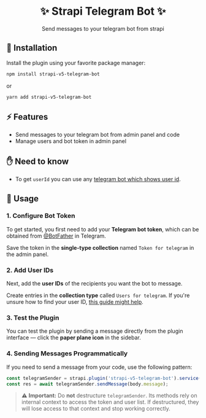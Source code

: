 <h1 align="center">✨ Strapi  Telegram Bot ✨</h1>
<p align="center">Send messages to your telegram bot from strapi</p>

## 🚀 Installation

Install the plugin using your favorite package manager:

```sh
npm install strapi-v5-telegram-bot
```

or

```sh
yarn add strapi-v5-telegram-bot
```

## ⚡ Features

- Send messages to your telegram bot from admin panel and code
- Manage users and bot token in admin panel

## ✋ Need to know

- To get `userId` you can use any [telegram bot which shows user id](https://www.google.com/search?q=How+to+find+your+User+ID+in+Telegram).

## 🌟 Usage

### 1. Configure Bot Token

To get started, you first need to add your **Telegram bot token**, which can be obtained from [@BotFather](https://t.me/BotFather) in Telegram.

Save the token in the **single-type collection** named `Token for telegram` in the admin panel.

### 2. Add User IDs

Next, add the **user IDs** of the recipients you want the bot to message.

Create entries in the **collection type** called `Users for telegram`.
If you're unsure how to find your user ID, [this guide might help](https://www.google.com/search?q=how+to+find+your+user+id+in+telegram).

### 3. Test the Plugin

You can test the plugin by sending a message directly from the plugin interface — click the **paper plane icon** in the sidebar.

### 4. Sending Messages Programmatically

If you need to send a message from your code, use the following pattern:

```js
const telegramSender = strapi.plugin('strapi-v5-telegram-bot').service('telegramSender');
const res = await telegramSender.sendMessage(body.message);
```

> ⚠️ **Important:**
> Do **not** destructure `telegramSender`.
> Its methods rely on internal context to access the token and user list.
> If destructured, they will lose access to that context and stop working correctly.

